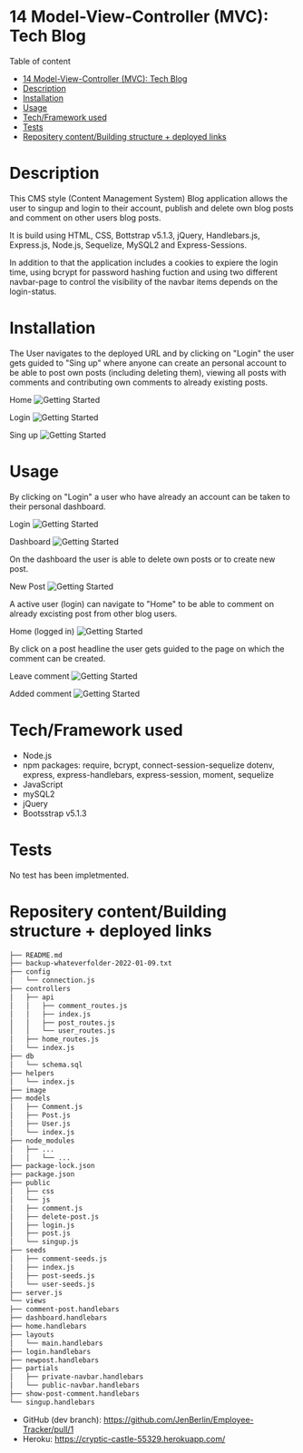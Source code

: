 # 14 Model-View-Controller (MVC): Tech Blog

Table of content

- [14 Model-View-Controller (MVC): Tech Blog](#14-model-view-controller-mvc-tech-blog)
- [Description](#description)
- [Installation](#installation)
- [Usage](#usage)
- [Tech/Framework used](#techframework-used)
- [Tests](#tests)
- [Repositery content/Building structure + deployed links](#repositery-contentbuilding-structure--deployed-links)

# Description

This CMS style (Content Management System) Blog application allows the user to singup and login to their account, publish and delete own blog posts and comment on other users blog posts.

It is build using HTML, CSS, Bottstrap v5.1.3, jQuery, Handlebars.js, Express.js, Node.js, Sequelize, MySQL2 and Express-Sessions.

In addition to that the application includes a cookies to expiere the login time, using bcrypt for password hashing fuction and using two different navbar-page to control the visibility of the navbar items depends on the login-status.

# Installation

The User navigates to the deployed URL and by clicking on "Login" the user gets guided to "Sing up" where anyone can create an personal account to be able to post own posts (including deleting them), viewing all posts with comments and contributing own comments to already existing posts.

Home
![Getting Started](./image/ScreenShot_5.png)

Login
![Getting Started](./image/ScreenShot_1.png)

Sing up
![Getting Started](./image/ScreenShot_2.png)

# Usage

By clicking on "Login" a user who have already an account can be taken to their personal dashboard.

Login
![Getting Started](./image/ScreenShot_1.png)

Dashboard
![Getting Started](./image/ScreenShot_3.png)

On the dashboard the user is able to delete own posts or to create new post.

New Post
![Getting Started](./image/ScreenShot_4.png)

A active user (login) can navigate to "Home" to be able to comment on already excisting post from other blog users.

Home (logged in)
![Getting Started](./image/ScreenShot_6.png)

By click on a post headline the user gets guided to the page on which the comment can be created.

Leave comment
![Getting Started](./image/ScreenShot_7.png)

Added comment
![Getting Started](./image/ScreenShot_8.png)

# Tech/Framework used

- Node.js
- npm packages: require, bcrypt, connect-session-sequelize dotenv, express, express-handlebars, express-session, moment, sequelize
- JavaScript
- mySQL2
- jQuery
- Bootsstrap v5.1.3

# Tests

No test has been impletmented.

# Repositery content/Building structure + deployed links

```bash
├── README.md
├── backup-whateverfolder-2022-01-09.txt
├── config
│   └── connection.js
├── controllers
│   ├── api
│   │   ├── comment_routes.js
│   │   ├── index.js
│   │   ├── post_routes.js
│   │   └── user_routes.js
│   ├── home_routes.js
│   └── index.js
├── db
│   └── schema.sql
├── helpers
│   └── index.js
├── image
├── models
│   ├── Comment.js
│   ├── Post.js
│   ├── User.js
│   └── index.js
├── node_modules
│   ├── ...
│   │   └── ...
├── package-lock.json
├── package.json
├── public
│   ├── css
│   └── js
│   ├── comment.js
│   ├── delete-post.js
│   ├── login.js
│   ├── post.js
│   └── singup.js
├── seeds
│   ├── comment-seeds.js
│   ├── index.js
│   ├── post-seeds.js
│   └── user-seeds.js
├── server.js
└── views
├── comment-post.handlebars
├── dashboard.handlebars
├── home.handlebars
├── layouts
│   └── main.handlebars
├── login.handlebars
├── newpost.handlebars
├── partials
│   ├── private-navbar.handlebars
│   └── public-navbar.handlebars
├── show-post-comment.handlebars
└── singup.handlebars
```

- GitHub (dev branch): https://github.com/JenBerlin/Employee-Tracker/pull/1
- Heroku: https://cryptic-castle-55329.herokuapp.com/
